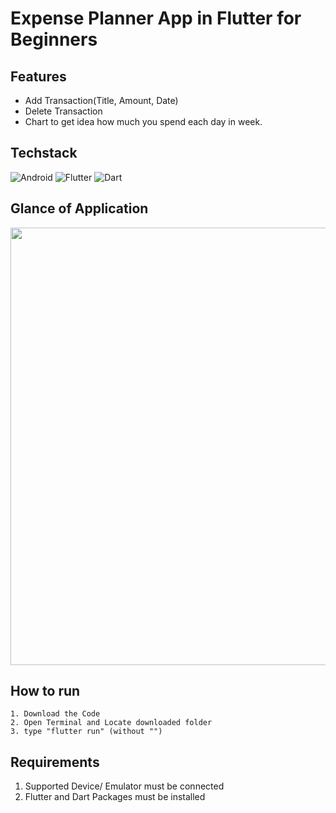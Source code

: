 # Expense Planner App in Flutter for Beginners

## Features
- Add Transaction(Title, Amount, Date)
- Delete Transaction
- Chart to get idea how much you spend each day in week.

## Techstack
<img alt="Android" src="https://img.shields.io/badge/Android-3DDC84?style=for-the-badge&logo=android&logoColor=white" /> <img alt="Flutter" src="https://img.shields.io/badge/Flutter%20-%2302569B.svg?&style=for-the-badge&logo=Flutter&logoColor=white" /> <img alt="Dart" src="https://img.shields.io/badge/dart-%230175C2.svg?&style=for-the-badge&logo=dart&logoColor=white"/> 

## Glance of Application
<img src="https://imgur.com/gWQRy1M.gif" width="1000" height="700" />

## How to run
```
1. Download the Code
2. Open Terminal and Locate downloaded folder
3. type "flutter run" (without "")
```
## Requirements
1. Supported Device/ Emulator must be connected
2. Flutter and Dart Packages must be installed
